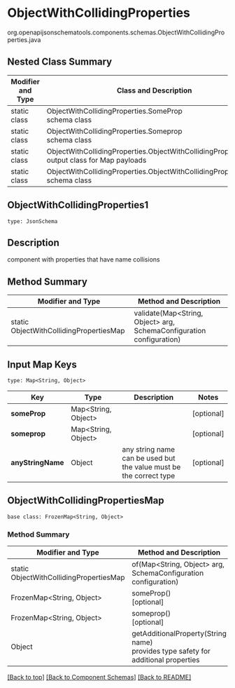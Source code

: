 # ObjectWithCollidingProperties
org.openapijsonschematools.components.schemas.ObjectWithCollidingProperties.java

## Nested Class Summary
| Modifier and Type | Class and Description |
| ----------------- | ---------------------- |
| static class | ObjectWithCollidingProperties.SomeProp<br> schema class |
| static class | ObjectWithCollidingProperties.Someprop<br> schema class |
| static class | ObjectWithCollidingProperties.ObjectWithCollidingPropertiesMap<br> output class for Map payloads |
| static class | ObjectWithCollidingProperties.ObjectWithCollidingProperties1<br> schema class |

## ObjectWithCollidingProperties1
```
type: JsonSchema
```

## Description
component with properties that have name collisions

## Method Summary
| Modifier and Type | Method and Description |
| ----------------- | ---------------------- |
| static ObjectWithCollidingPropertiesMap | validate(Map<String, Object> arg, SchemaConfiguration configuration) |

## Input Map Keys
```
type: Map<String, Object>
```
Key | Type |  Description | Notes
------------ | ------------- | ------------- | -------------
**someProp** | Map<String, Object> |  | [optional]
**someprop** | Map<String, Object> |  | [optional]
**anyStringName** | Object | any string name can be used but the value must be the correct type | [optional]

## ObjectWithCollidingPropertiesMap
```
base class: FrozenMap<String, Object>
```

### Method Summary
| Modifier and Type | Method and Description |
| ----------------- | ---------------------- |
| static ObjectWithCollidingPropertiesMap | of(Map<String, Object> arg, SchemaConfiguration configuration) |
| FrozenMap<String, Object> | someProp()<br>[optional] |
| FrozenMap<String, Object> | someprop()<br>[optional] |
| Object | getAdditionalProperty(String name)<br>provides type safety for additional properties |



[[Back to top]](#top) [[Back to Component Schemas]](../../../README.md#Component-Schemas) [[Back to README]](../../../README.md)
